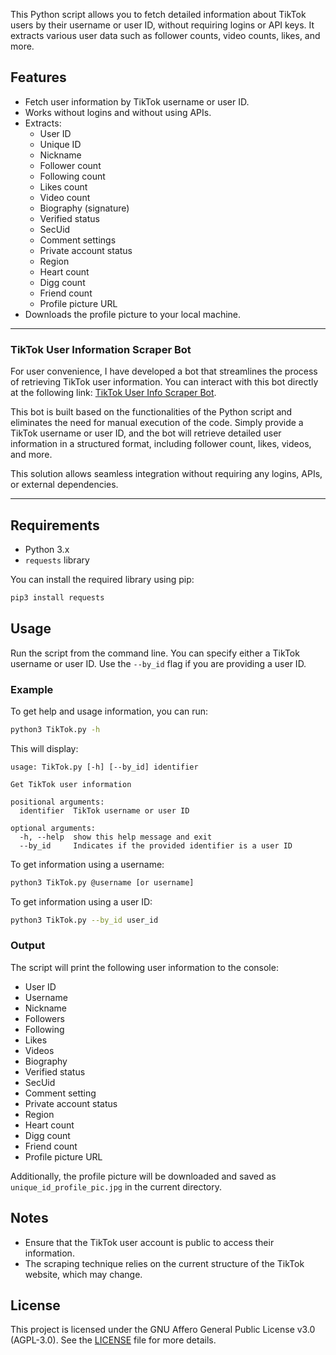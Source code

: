 This Python script allows you to fetch detailed information about TikTok users by their username or user ID, without requiring logins or API keys. It extracts various user data such as follower counts, video counts, likes, and more.

## Features

- Fetch user information by TikTok username or user ID.
- Works without logins and without using APIs.
- Extracts:
  - User ID
  - Unique ID
  - Nickname
  - Follower count
  - Following count
  - Likes count
  - Video count
  - Biography (signature)
  - Verified status
  - SecUid
  - Comment settings
  - Private account status
  - Region
  - Heart count
  - Digg count
  - Friend count
  - Profile picture URL
- Downloads the profile picture to your local machine.

---

### TikTok User Information Scraper Bot

For user convenience, I have developed a bot that streamlines the process of retrieving TikTok user information. You can interact with this bot directly at the following link: [TikTok User Info Scraper Bot](https://t.me/TiTokUserInfoScraper_BOT).

This bot is built based on the functionalities of the Python script and eliminates the need for manual execution of the code. Simply provide a TikTok username or user ID, and the bot will retrieve detailed user information in a structured format, including follower count, likes, videos, and more. 

This solution allows seamless integration without requiring any logins, APIs, or external dependencies.

---

## Requirements

- Python 3.x
- `requests` library

You can install the required library using pip:

```bash
pip3 install requests
```

## Usage

Run the script from the command line. You can specify either a TikTok username or user ID. Use the `--by_id` flag if you are providing a user ID.

### Example

To get help and usage information, you can run:

```bash
python3 TikTok.py -h
```

This will display:

```
usage: TikTok.py [-h] [--by_id] identifier

Get TikTok user information

positional arguments:
  identifier  TikTok username or user ID

optional arguments:
  -h, --help  show this help message and exit
  --by_id     Indicates if the provided identifier is a user ID
```

To get information using a username:

```bash
python3 TikTok.py @username [or username]
```

To get information using a user ID:

```bash
python3 TikTok.py --by_id user_id 
```

### Output

The script will print the following user information to the console:

- User ID
- Username
- Nickname
- Followers
- Following
- Likes
- Videos
- Biography
- Verified status
- SecUid
- Comment setting
- Private account status
- Region
- Heart count
- Digg count
- Friend count
- Profile picture URL

Additionally, the profile picture will be downloaded and saved as `unique_id_profile_pic.jpg` in the current directory.

## Notes

- Ensure that the TikTok user account is public to access their information.
- The scraping technique relies on the current structure of the TikTok website, which may change.

## License

This project is licensed under the GNU Affero General Public License v3.0 (AGPL-3.0). See the [LICENSE](LICENSE) file for more details.

